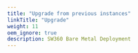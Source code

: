 ```yaml
---
title: "Upgrade from previous instances"
linkTitle: "Upgrade"
weight: 11
oem_ignore: true
description: SW360 Bare Metal Deployment
---
```

